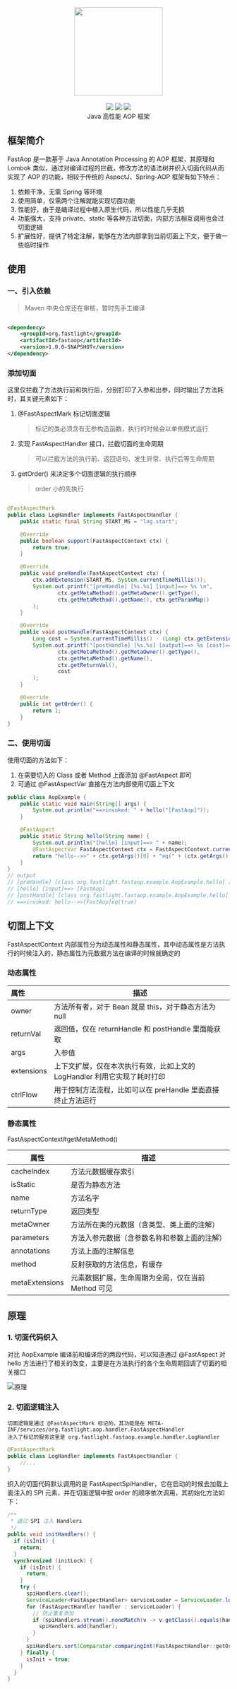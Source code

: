 <div align=center>
<img width="200px;" src="http://pan.sudoyc.com:7878/apps/files_sharing/publicpreview/5aGw56qsdoJ6XTs?x=3710&y=1192&a=true&file=logo2.png&scalingup=0"/>
</div>

<br/>

<div align=center>
<img src="https://img.shields.io/badge/licenes-MIT-brightgreen.svg"/>
<img src="https://img.shields.io/badge/jdk-1.8-brightgreen.svg"/>
<img src="https://img.shields.io/badge/release-master-brightgreen.svg"/>
</div>

<div align=center>
Java 高性能 AOP 框架
</div>

## 框架简介

FastAop 是一款基于 Java Annotation Processing 的 AOP 框架，其原理和 Lombok 类似，通过对编译过程的拦截，修改方法的语法树并织入切面代码从而实现了 AOP 的功能，相较于传统的
AspectJ、Spring-AOP 框架有如下特点：

1. 依赖干净，无需 Spring 等环境
1. 使用简单，仅需两个注解就能实现切面功能
1. 性能好，由于是编译过程中植入原生代码，所以性能几乎无损
1. 功能强大，支持 private、static 等各种方法切面，内部方法相互调用也会过切面逻辑
1. 扩展性好，提供了特定注解，能够在方法内部拿到当前切面上下文，便于做一些临时操作

## 使用

### 一、引入依赖

> Maven 中央仓库还在审核，暂时先手工编译

```xml

<dependency>
    <groupId>org.fastlight</groupId>
    <artifactId>fastaop</artifactId>
    <version>1.0.0-SNAPSHOT</version>
</dependency>
```

### 添加切面

这里仅拦截了方法执行前和执行后，分别打印了入参和出参，同时输出了方法耗时，其关键元素如下：

1. @FastAspectMark 标记切面逻辑
   
   > 标记的类必须含有无参构造函数，执行的时候会以单例模式运行
1. 实现 FastAspectHandler 接口，拦截切面的生命周期
   
   > 可以拦截方法的执行前、返回语句、发生异常、执行后等生命周期
1. getOrder() 来决定多个切面逻辑的执行顺序
   
   > order 小的先执行

```java

@FastAspectMark
public class LogHandler implements FastAspectHandler {
    public static final String START_MS = "log.start";

    @Override
    public boolean support(FastAspectContext ctx) {
        return true;
    }

    @Override
    public void preHandle(FastAspectContext ctx) {
        ctx.addExtension(START_MS, System.currentTimeMillis());
        System.out.printf("[preHandle] [%s.%s] [input]==> %s \n",
                ctx.getMetaMethod().getMetaOwner().getType(),
                ctx.getMetaMethod().getName(), ctx.getParamMap()
        );
    }

    @Override
    public void postHandle(FastAspectContext ctx) {
        Long cost = System.currentTimeMillis() - (Long) ctx.getExtension(START_MS);
        System.out.printf("[postHandle] [%s.%s] [output]==> %s [cost]==> %sms \n",
                ctx.getMetaMethod().getMetaOwner().getType(),
                ctx.getMetaMethod().getName(),
                ctx.getReturnVal(),
                cost
        );
    }

    @Override
    public int getOrder() {
        return 1;
    }
}
```

### 二、使用切面

使用切面的方法如下：

1. 在需要切入的 Class 或者 Method 上面添加 @FastAspect 即可
1. 可通过 @FastAspectVar 直接在方法内部使用切面上下文

```java
public class AopExample {
    public static void main(String[] args) {
        System.out.println("==>invoked: " + hello("[FastAop]"));
    }

    @FastAspect
    public static String hello(String name) {
        System.out.println("[hello] [input]==> " + name);
        @FastAspectVar FastAspectContext ctx = FastAspectContext.currentContext();
        return "hello-->>" + ctx.getArgs()[0] + "eq(" + (ctx.getArgs()[0] == name) + ")";
    }
}
// output
// [preHandle] [class org.fastlight.fastaop.example.AopExample.hello] [input]==> {name=[FastAop]}
// [hello] [input]==> [FastAop]
// [postHandle] [class org.fastlight.fastaop.example.AopExample.hello] [output]==> hello-->>[FastAop]eq(true) [cost]==> 9ms
// ==>invoked: hello-->>[FastAop]eq(true)
```

## 切面上下文

FastAspectContext 内部属性分为动态属性和静态属性，其中动态属性是方法执行的时候注入的，静态属性为元数据方法在编译的时候就确定的

### 动态属性

| 属性       | 描述                                                         |
| :--------- | ------------------------------------------------------------ |
| owner      | 方法所有者，对于 Bean 就是 this，对于静态方法为 null         |
| returnVal  | 返回值，仅在 returnHandle 和 postHandle 里面能获取           |
| args       | 入参值                                                       |
| extensions | 上下文扩展，仅在本次执行有效，比如上文的 LogHandler 利用它实现了耗时打印 |
| ctrlFlow   | 用于控制方法流程，比如可以在 preHandle 里面直接终止方法运行  |

### 静态属性

FastAspectContext#getMetaMethod()

| 属性           | 描述                                               |
| -------------- | -------------------------------------------------- |
| cacheIndex     | 方法元数据缓存索引                                 |
| isStatic       | 是否为静态方法                                     |
| name           | 方法名字                                           |
| returnType     | 返回类型                                           |
| metaOwner      | 方法所在类的元数据（含类型、类上面的注解）         |
| parameters     | 方法入参元数据（含参数名称和参数上面的注解）       |
| annotations    | 方法上面的注解信息                                 |
| method         | 反射获取的方法信息，有缓存                         |
| metaExtensions | 元素数据扩展，生命周期为全局，仅在当前 Method 可见 |

## 原理

### 1. 切面代码织入

对比 AopExample 编译前和编译后的两段代码，可以知道通过 @FastAspect 对 hello 方法进行了相关的改变，主要是在方法执行的各个生命周期回调了切面的相关接口

![原理](http://pan.sudoyc.com:7878/apps/files_sharing/publicpreview/fqMTNMmHwJFa6xC?x=3710&y=1192&a=true&file=%25E5%258E%259F%25E7%2590%2586.png&scalingup=0)

### 2. 切面逻辑注入

```
切面逻辑是通过 @FastAspectMark 标记的，其功能是在 META-INF/services/org.fastlight.aop.handler.FastAspectHandler 
注入了标记的服务这里是 org.fastlight.fastaop.example.handler.LogHandler
```

```java
@FastAspectMark
public class LogHandler implements FastAspectHandler {
	//...
}
```

织入的切面代码默认调用的是 FastAspectSpiHandler，它在启动的时候去加载上面注入的 SPI 元素，并在切面逻辑中按 order 的顺序依次调用，其初始化方法如下：

```java
/**
 * 通过 SPI 注入 Handlers
 */
public void initHandlers() {
  if (isInit) {
    return;
  }
  synchronized (initLock) {
    if (isInit) {
      return;
    }
    try {
      spiHandlers.clear();
      ServiceLoader<FastAspectHandler> serviceLoader = ServiceLoader.load(FastAspectHandler.class);
      for (FastAspectHandler handler : serviceLoader) {
        // 防止重复添加
        if (spiHandlers.stream().noneMatch(v -> v.getClass().equals(handler.getClass()))) {
          spiHandlers.add(handler);
        }
      }
      spiHandlers.sort(Comparator.comparingInt(FastAspectHandler::getOrder));
    } finally {
      isInit = true;
    }
  }
}
```

